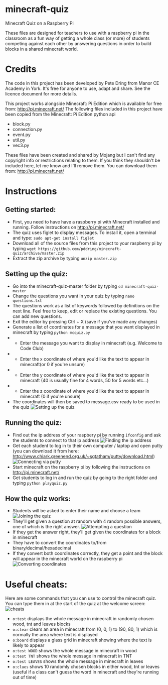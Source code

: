 minecraft-quiz
==============

Minecraft Quiz on a Raspberry Pi

These files are designed for teachers to use with a raspberry pi in the classroom as a fun way of getting a whole class (or more)
of students competing against each other by answering questions in order to build blocks in a shared minecraft world.

Credits
=======

The code in this project has been developed by Pete Dring from Manor CE Academy in York. It's free for anyone to use, adapt and share. See the licence document for more details.

This project works alongside Minecraft: Pi Edition which is available for free from: http://pi.minecraft.net/
The following files included in this project have been copied from the Minecraft: Pi Edition python api
* block.py
* connection.py
* event.py
* util.py
* vec3.py

These files have been created and shared by Mojang but I can't find any copyright info or restrictions relating to them. If you think they shouldn't be included here, let me know and I'll remove them. You can download them from: http://pi.minecraft.net/

Instructions
============

Getting started:
---------------
* First, you need to have have a raspberry pi with Minecraft installed and running. Follow instructions on http://pi.minecraft.net/
* The quiz uses figlet to display messages. To install it, open a terminal and type: `sudo apt-get install figlet`
* Download all of the source files from this project to your raspberry pi by typing `wget https://github.com/pddring/minecraft-quiz/archive/master.zip`
* Extract the zip archive by typing `unzip master.zip`


Setting up the quiz:
--------------------
* Go into the minecraft-quiz-master folder by typing `cd minecraft-quiz-master`
* Change the questions you want in your quiz by typing `nano questions.txt`
* The questions work as a list of keywords followed by definitions on the next line. Feel free to keep, edit or replace the existing questions. You can add new questions.
* Exit the editor by pressing Ctrl + X (save if you've made any changes)
* Generate a list of coordinates for a message that you want displayed in minecraft by typing `python mcquiz.py`
* - Enter the message you want to display in minecraft (e.g. Welcome to Code Club)
* - Enter the x coordinate of where you'd like the text to appear in minecraft(or 0 if you're unsure)
* - Enter the y coordinate of where you'd like the text to appear in minecraft (40 is usually fine for 4 words, 50 for 5 words etc...)
* - Enter the z coordinate of where you'd like the text to appear in minecraft (0 if you're unsure)
* The coordinates will then be saved to message.csv ready to be used in the quiz
![Setting up the quiz](https://cloud.githubusercontent.com/assets/760604/5298477/4b411142-7bb4-11e4-8a33-2311ed162c57.png)

Running the quiz:
-----------------
* Find out the ip address of your raspbery pi by running `ifconfig` and ask the students to connect to that ip address
![Finding the ip address](https://cloud.githubusercontent.com/assets/760604/5298526/e30123be-7bb4-11e4-8692-d504b77989c2.png)
* Get each student to log in to their own computer / laptop and open putty (you can download it from here: http://www.chiark.greenend.org.uk/~sgtatham/putty/download.html)
![Connecting via putty](https://cloud.githubusercontent.com/assets/760604/5298557/23a1b460-7bb5-11e4-8438-3429460385c6.png)
* Start minecraft on the raspberry pi by following the instructions on http://pi.minecraft.net/
* Get students to log in and run the quiz by going to the right folder and typing `python playquiz.py`

How the quiz works:
-------------------
* Students will be asked to enter their name and choose a team
![Joining the quiz](https://cloud.githubusercontent.com/assets/760604/5298479/4b44f0aa-7bb4-11e4-9f38-9f7fff7acad0.png)
* They'll get given a question at random with 4 random possible answers, one of which is the right answer.
![Attempting a question](https://cloud.githubusercontent.com/assets/760604/5298478/4b416e08-7bb4-11e4-83a5-fe9e23efd3a4.png)
* If they get the answer right, they'll get given the coordinates for a block in minecraft
* They have to convert the coordinates to/from binary/decimal/hexadecimal 
* If they convert both coordinates correctly, they get a point and the block will appear in the minecraft world on the raspberry pi
![Converting coordinates](https://cloud.githubusercontent.com/assets/760604/5298476/4b40d754-7bb4-11e4-852c-bc9947b47eff.png)

Useful cheats:
==============
Here are some commands that you can use to control the minecraft quiz. You can type them in at the start of the quiz at the welcome screen:
![cheats](https://cloud.githubusercontent.com/assets/760604/5298631/318265ce-7bb6-11e4-8615-fc7802638489.png)
* `o:test` displays the whole message in minecraft in randomly chosen wood, tnt and leaves blocks
* `o:clear` clears an area in minecraft from (0, 0, 1) to (90, 80, 1) which is normally the area where text is displayed
* `o:board` displays a glass grid in minecraft showing where the text is likely to appear
* `o:test WOOD` shows the whole message in minecraft in wood
* `o:test TNT` shows the whole message in minecraft in TNT
* `o:test LEAVES` shows the whole message in minecraft in leaves
* `o:clues` shows 10 randomly chosen blocks in either wood, tnt or leaves (useful if a class can't guess the word in minecraft and they're running out of time)
